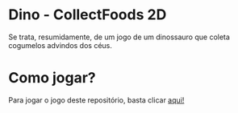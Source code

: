 # Dino - CollectFoods 2D
Se trata, resumidamente, de um jogo de um dinossauro que coleta cogumelos advindos dos céus.

# Como jogar? 
Para jogar o jogo deste repositório, basta clicar [aqui!](https://kanashi-br.github.io/dino-2d/)
